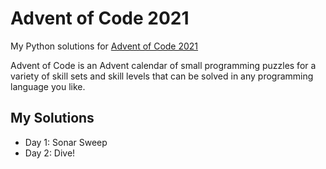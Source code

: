 # Advent of Code 2021

My Python solutions for [Advent of Code 2021](https://adventofcode.com/2021)

Advent of Code is an Advent calendar of small programming puzzles for a variety of
skill sets and skill levels that can be solved in any programming language you like.

## My Solutions

- Day 1: Sonar Sweep
- Day 2: Dive!
